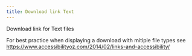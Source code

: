 ```yaml
---
title: Download link Text
---
```

Download link for Text files

For best practice when displaying a download with mitiple file types see https://www.accessibilityoz.com/2014/02/links-and-accessibility/